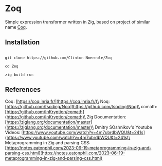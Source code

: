 # Zoq

Simple expression transformer written in Zig, based on project of similar name [Coq](https://coq.inria.fr/).

## Installation
```console

git clone https://github.com/Clinton-Nmereole/Zoq

cd Zoq

zig build run

```

## References
Coq: [https://coq.inria.fr/](https://coq.inria.fr/)\
Noq: [https://github.com/tsoding/Noq](https://github.com/tsoding/Noq)\
comath: [https://github.com/InKryption/comath](https://github.com/InKryption/comath)\
Zig Documentation:[https://ziglang.org/documentation/master](https://ziglang.org/documentation/master)\
Dmitry SOshnikov's Youtube Videos: [https://www.youtube.com/watch?v=4m7ubrdbWQU&t=241s](https://www.youtube.com/watch?v=4m7ubrdbWQU&t=241s)\
Metaprogramming in Zig and parsing CSS: [https://notes.eatonphil.com/2023-06-19-metaprogramming-in-zig-and-parsing-css.html](https://notes.eatonphil.com/2023-06-19-metaprogramming-in-zig-and-parsing-css.html)

